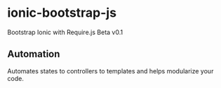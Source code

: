 # ionic-bootstrap-js
Bootstrap Ionic with Require.js
Beta v0.1

## Automation

Automates states to controllers to templates and helps modularize your code.
